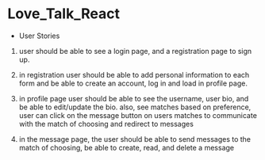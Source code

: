 # Love_Talk_React
* User Stories
1. user should be able to see a login page, and a registration page to sign up.

2. in registration user should be able to add personal information to each form and be able to create an account, log in and load in profile page.

3. in profile page user should be able to see the username, user bio, and be able to edit/update the bio. also, see matches based on preference, user can click on the message button on users matches to communicate with the match of choosing and redirect to messages

4. in the message page, the user should be able to send messages to the match of choosing, be able to create, read, and delete a message
